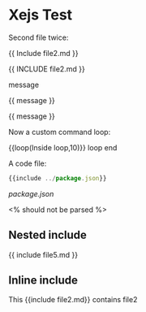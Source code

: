 # Xejs Test

Second file twice:

{{ Include file2.md }}

{{ INCLUDE file2.md }}

message

{{ message }}

{{
    message
    }}



Now a custom command loop:

{{loop(Inside loop,10)}}
loop end

A code file:

```js
{{include ../package.json}}
```
_package.json_

<% should not be parsed %>

## Nested include

{{ include file5.md }}

## Inline include
This {{include file2.md}} contains file2
